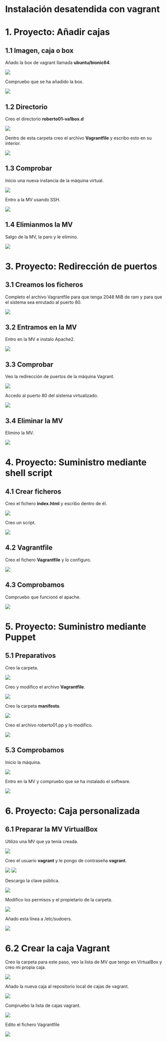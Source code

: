 # Instalación desatendida con vagrant

# 1. Proyecto: Añadir cajas

## 1.1 Imagen, caja o box

Añado la box de vagrant llamada **ubuntu/bionic64**.

![](./img/01.png)

Compruebo que se ha añadido la box.

![](./img/02.png)

## 1.2 Directorio

Creo el directorio **roberto01-va1box.d**

![](./img/03.png)

Dentro de esta carpeta creo el archivo **Vagrantfile** y escribo esto en su interior.

![](img/04.png)

## 1.3 Comprobar

Inicio una nueva instancia de la máquina virtual.

![](img/05.png)

Entro a la MV usando SSH.

![](img/06.png)

## 1.4 Elimianmos la MV

Salgo de la MV, la paro y le elimino.

![](img/07.png)

# 3. Proyecto: Redirección de puertos

## 3.1 Creamos los ficheros

Completo el archivo Vagrantfile para que tenga 2048 MiB de ram y para que el sistema sea enrutado al puerto 80.

![](img/08.png)

## 3.2 Entramos en la MV

Entro en la MV e instalo Apache2.

![](img/09.png)

## 3.3 Comprobar

Veo la redirección de puertos de la máquina Vagrant.

![](img/10.png)

Accedo al puerto 80 del sistema virtualizado.

![](img/11.png)

## 3.4 Eliminar la MV

Elimino la MV.

![](img/12.png)

# 4. Proyecto: Suministro mediante shell script

## 4.1 Crear ficheros

Creo el fichero **index.html** y escribo dentro de él.

![](img/13.png)

Creo un script.

![](img/14.png)

## 4.2 Vagrantfile

Creo el fichero **Vagrantfile** y lo configuro.

![](img/15.png)

## 4.3 Comprobamos

Compruebo que funcionó el apache.

![](img/16.png)

# 5. Proyecto: Suministro mediante Puppet

## 5.1 Preparativos

Creo la carpeta.

![](img/17.png)

Creo y modifico el archivo **Vagrantfile**.

![](img/21.png)

Creo la carpeta **manifests**.

![](img/19.png)

Creo el archivo roberto01.pp y lo modifico.

![](img/20.png)

## 5.3 Comprobamos

Inicio la máquina.

![](img/22.png)

Entro en la MV y compruebo que se ha instalado el software.

![](img/23.png)

# 6. Proyecto: Caja personalizada

## 6.1 Preparar la MV VirtualBox

Utilizo una MV que ya tenía creada.

![](img/24.png)

Creo el usuario **vagrant** y le pongo de contraseña **vagrant**.

![](img/25.png) ![](img/26.png)

Descargo la clave pública.

![](img/27.png)

Modifico los permisos y el propietario de la carpeta.

![](img/28.png)

Añado esta línea a /etc/sudoers.

![](img/29.png)

# 6.2 Crear la caja Vagrant

Creo la carpeta para este paso, veo la lista de MV que tengo en VirtualBox y creo mi propia caja.

![](./img/30.png)

Añado la nueva caja al repositorio local de cajas de vagrant.

![](img/31.png)

Compruebo la lista de cajas vagrant.

![](img/32.png)

Edito el fichero Vagrantfile

![](img/33.png)

